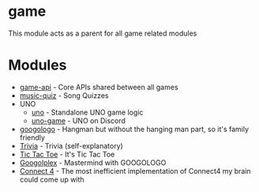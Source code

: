 # game
This module acts as a parent for all game related modules

# Modules
- [game-api](game-api) - Core APIs shared between all games
- [music-quiz](music-quiz) - Song Quizzes
- UNO
  - [uno](uno) - Standalone UNO game logic
  - [uno-game](uno-game) - UNO on Discord
- [googologo](googologo) - Hangman but without the hanging man part, so it's family friendly
- [Trivia](trivia) - Trivia (self-explanatory)
- [Tic Tac Toe](tic-tac-toe) - It's Tic Tac Toe
- [Googolplex](googolplex) - Mastermind with GOOGOLOGO
- [Connect 4](connect-four) - The most inefficient implementation of Connect4 my brain could come up with
